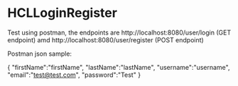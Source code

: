 # HCLLoginRegister

Test using postman, the endpoints are http://localhost:8080/user/login (GET endpoint) amd http://localhost:8080/user/register (POST endpoint)

Postman json sample:

{
    "firstName":"firstName",
    "lastName":"lastName",
    "username":"username",
    "email":"test@test.com",
    "password":"Test"
}
